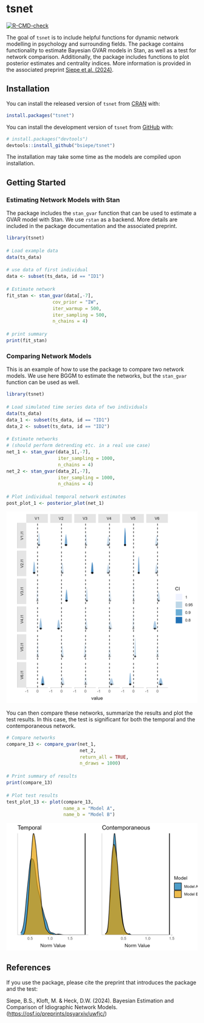
<!-- README.md is generated from README.Rmd. Please edit that file -->

# tsnet

<!-- badges: start -->

[![R-CMD-check](https://github.com/bsiepe/tsnet/actions/workflows/R-CMD-check.yaml/badge.svg)](https://github.com/bsiepe/tsnet/actions/workflows/R-CMD-check.yaml)
<!-- badges: end -->

The goal of `tsnet` is to include helpful functions for dynamic network
modelling in psychology and surrounding fields. The package contains
functionality to estimate Bayesian GVAR models in Stan, as well as a
test for network comparison. Additionally, the package includes
functions to plot posterior estimates and centrality indices. More
information is provided in the associated preprint [Siepe et
al. (2024)](https://osf.io/preprints/psyarxiv/uwfjc/).

## Installation

You can install the released version of `tsnet` from
[CRAN](https://CRAN.R-project.org) with:

``` r
install.packages("tsnet")
```

You can install the development version of `tsnet` from
[GitHub](https://github.com/bsiepe/tsnet) with:

``` r
# install.packages("devtools")
devtools::install_github("bsiepe/tsnet")
```

The installation may take some time as the models are compiled upon
installation.

## Getting Started

### Estimating Network Models with Stan

The package includes the `stan_gvar` function that can be used to
estimate a GVAR model with Stan. We use `rstan` as a backend. More
details are included in the package documentation and the associated
preprint.

``` r
library(tsnet)

# Load example data
data(ts_data)

# use data of first individual
data <- subset(ts_data, id == "ID1")

# Estimate network
fit_stan <- stan_gvar(data[,-7],
                 cov_prior = "IW",
                 iter_warmup = 500,
                 iter_sampling = 500,
                 n_chains = 4)

# print summary
print(fit_stan)
```

### Comparing Network Models

This is an example of how to use the package to compare two network
models. We use here BGGM to estimate the networks, but the `stan_gvar`
function can be used as well.

``` r
library(tsnet)

# Load simulated time series data of two individuals
data(ts_data)
data_1 <- subset(ts_data, id == "ID1")
data_2 <- subset(ts_data, id == "ID2")

# Estimate networks
# (should perform detrending etc. in a real use case)
net_1 <- stan_gvar(data_1[,-7],
                   iter_sampling = 1000,
                   n_chains = 4)
net_2 <- stan_gvar(data_2[,-7],
                   iter_sampling = 1000,
                   n_chains = 4)

# Plot individual temporal network estimates
post_plot_1 <- posterior_plot(net_1)
```

![](man/figures/post_plot_example_tsnet.png)

You can then compare these networks, summarize the results and plot the
test results. In this case, the test is significant for both the
temporal and the contemporaneous network.

``` r
# Compare networks
compare_13 <- compare_gvar(net_1, 
                           net_2,
                           return_all = TRUE,
                           n_draws = 1000)

# Print summary of results
print(compare_13)

# Plot test results
test_plot_13 <- plot(compare_13,
                     name_a = "Model A",
                     name_b = "Model B")
```

![](man/figures/test_plot_example.png)

## References

If you use the package, please cite the preprint that introduces the
package and the test:

Siepe, B.S., Kloft, M. & Heck, D.W. (2024). Bayesian Estimation and
Comparison of Idiographic Network Models.
(<https://osf.io/preprints/psyarxiv/uwfjc/>)
